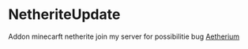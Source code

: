 # NetheriteUpdate
Addon minecarft netherite
join my server for possibilitie bug [Aetherium](https://discord.gg/tGhHj3D)
